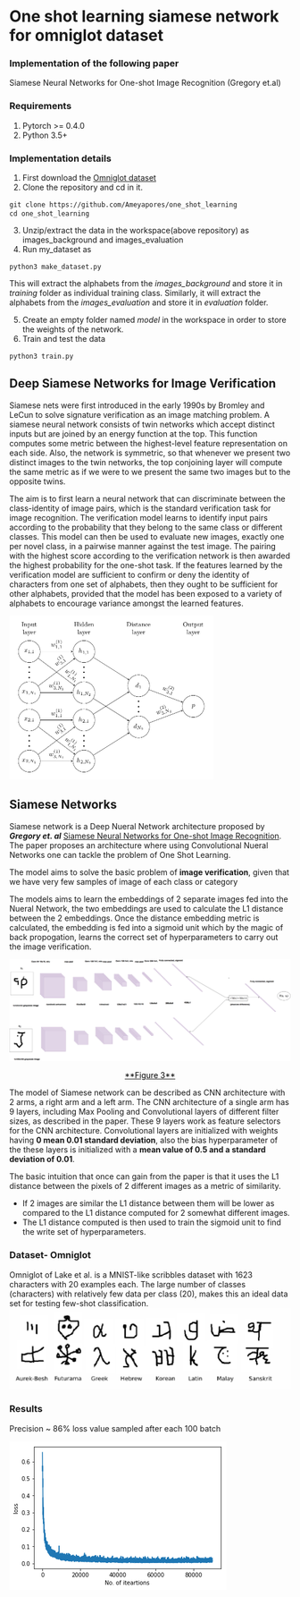 # One shot learning siamese network for omniglot dataset
### Implementation of the following paper
Siamese Neural Networks for One-shot Image Recognition (Gregory et.al)

### Requirements


1.   Pytorch >= 0.4.0
2.   Python 3.5+

### Implementation details
1.  First download the [Omniglot dataset](https://github.com/brendenlake/omniglot/tree/master/python)
2.  Clone the repository and cd in it.
```shell
git clone https://github.com/Ameyapores/one_shot_learning
cd one_shot_learning
```
3.  Unzip/extract the data in the workspace(above repository) as images_background and images_evaluation
4.  Run my_dataset as
```shell
python3 make_dataset.py
```
This will extract the alphabets from the *images_background* and store it in *training* folder as individual training class. Similarly, it will extract the alphabets from the *images_evaluation* and store it in *evaluation* folder. 

5. Create an empty folder named *model* in the workspace in order to store the weights of the network.
6. Train and test the data
```shell
python3 train.py
```

## Deep Siamese Networks for Image Verification 
Siamese  nets  were  first  introduced  in  the  early  1990s  by
Bromley and LeCun to solve signature verification as an
image matching problem. A siamese neural network consists of twin networks which accept distinct inputs but are joined by an energy function at the top. This function computes some metric between the highest-level feature representation on each side. Also, the network is symmetric, so that whenever we present two distinct images to the twin networks, the top conjoining layer will compute the same metric as if we were to we present the same two images but to the opposite twins.

The aim is to  first  learn  a  neural  network  that  can  discriminate between  the  class-identity  of  image  pairs,  which  is  the standard verification task for image recognition.  The verification model learns to identify input pairs according to the probability  that  they  belong  to  the  same  class  or  different classes.  This model can then be used to evaluate new images, exactly one per novel class, in a pairwise manner against the test image.  The pairing with the highest score according to the verification network is then awarded the highest  probability  for  the  one-shot  task.   If  the  features learned by the verification model are sufficient to confirm or deny the identity of characters from one set of alphabets,  then they ought to be sufficient for other alphabets, provided that the model has been exposed to a variety of alphabets to encourage variance amongst the learned features.

<img src="img/figure1.png"></img>

## Siamese Networks

Siamese network is a Deep Nueral Network architecture proposed by ***Gregory et. al*** [Siamese Neural Networks for One-shot Image Recognition](http://www.cs.utoronto.ca/~gkoch/files/msc-thesis.pdf). The paper proposes an architecture where using Convolutional Nueral Networks one can tackle the problem of One Shot Learning.

The model aims to solve the basic problem of **image verification**, given that we have very few samples of image of each class or category

The models aims to learn the embeddings of 2 separate images fed into the Nueral Network, the two embeddings are used to calculate the L1 distance between the 2 embeddings.
Once the distance embedding metric is calculated, the embedding is fed into a sigmoid unit which by the magic of back propogation, learns the correct set of hyperparameters to carry out the image verification.

<img src="img/figure3.png"></img>
<caption><center> <u> <font color='black'> **Figure 3**</font> </u></center></caption>


The model of Siamese network can be described as CNN architecture with 2 arms, a right arm and a left arm. The CNN architecture of a single arm has 9 layers, including Max Pooling and Convolutional layers of different filter sizes, as described in the paper. These 9 layers work as feature selectors for the CNN architecture. Convolutional layers are initialized with weights having **0 mean 0.01 standard deviation**, also the bias hyperparameter of the these layers is initialized with a **mean value of 0.5 and a standard deviation of 0.01**.

The basic intuition that once can gain from the paper is that it uses the L1 distance between the pixels of 2 different images as a metric of similarity.
 - If 2 images are similar the L1 distance between them will be lower as compared to the L1 distance computed for 2 somewhat different images.
 - The L1 distance computed is then used to train the sigmoid unit to find the write set of hyperparameters.

### Dataset- Omniglot
Omniglot of Lake et al. is a MNIST-like scribbles dataset with 1623 characters with 20 examples each. The large number of classes (characters) with relatively few data per class (20), makes this an ideal data set for testing few-shot classification.
<img src="img/figure2.png"></img>

### Results

Precision ~ 86%
loss value sampled after each 100 batch

<img src="img/graph.png"></img>



